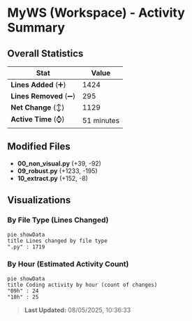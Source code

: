# MyWS (Workspace) - Activity Summary 

## Overall Statistics

| Stat                   | Value                                                             |
| ---------------------- | ----------------------------------------------------------------- |
| **Lines Added** (➕)   | 1424                                          |
| **Lines Removed** (➖) | 295                                        |
| **Net Change** (↕)    | 1129                |
| **Active Time** (⌚)   | 51 minutes |


## Modified Files
- **00_non_visual.py** (+39, -92)
- **09_robust.py** (+1233, -195)
- **10_extract.py** (+152, -8)

## Visualizations

### By File Type (Lines Changed)

```mermaid
pie showData
title Lines changed by file type
".py" : 1719
```

### By Hour (Estimated Activity Count)

```mermaid
pie showData
title Coding activity by hour (count of changes)
"09h" : 24
"10h" : 25
```


> **Last Updated:** 08/05/2025, 10:36:33